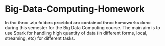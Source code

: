# Big-Data-Computing-Homework
In the three .zip folders provided are contained three homeworks done during this semester for the Big Data Computing course.
The main aim is to use Spark for handling high quantity of data (in different forms, local, streaming, etc) for different tasks.
